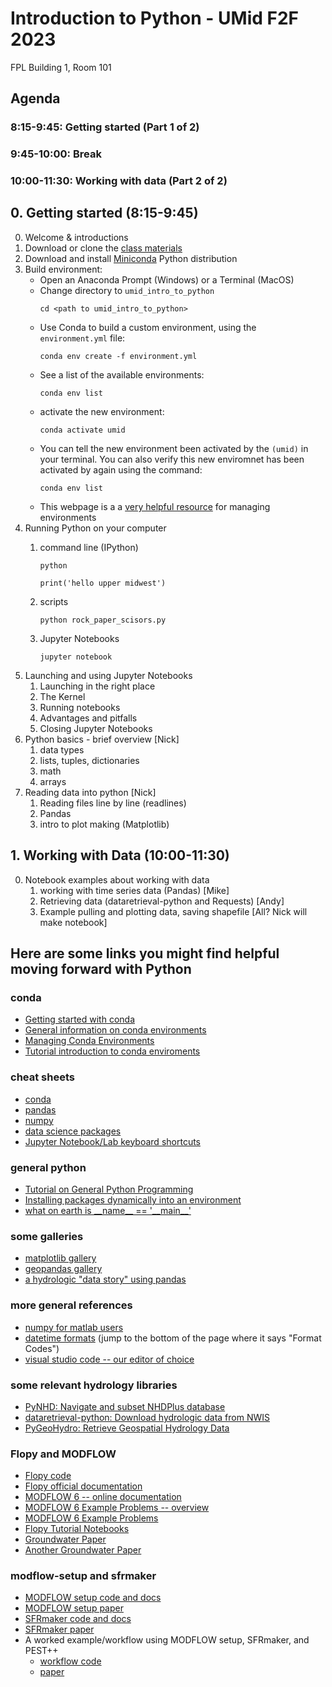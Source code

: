 # Introduction to Python - UMid F2F 2023
FPL Building 1, Room 101
## Agenda
### 8:15-9:45: Getting started (Part 1 of 2) 
### 9:45-10:00: Break
### 10:00-11:30: Working with data (Part 2 of 2)

## 0. Getting started (8:15-9:45)

0. Welcome & introductions
1. Download or clone the [class materials](https://code.usgs.gov/ncorson-dosch/umid_intro_to_python) 
2. Download and install [Miniconda](https://docs.conda.io/projects/miniconda/en/latest/) Python distribution
3. Build environment:
   - Open an Anaconda Prompt (Windows) or a Terminal (MacOS)
   - Change directory to `umid_intro_to_python`
     ```
     cd <path to umid_intro_to_python>
     ```
   - Use Conda to build a custom environment, using the  `environment.yml` file:
      ```
      conda env create -f environment.yml
      ```
   - See a list of the available environments:
      ```
      conda env list
      ```
   - activate the new environment:
      ```
      conda activate umid
      ```
   - You can tell the new environment been activated by the `(umid)` in your terminal. You can also verify this new enviromnet has been activated by again using the command:
      ```
      conda env list
      ```
   - This webpage is a a [very helpful resource](https://conda.io/projects/conda/en/latest/user-guide/tasks/manage-environments.html#activating-an-environment) for managing environments
4. Running Python on your computer
   1. command line (IPython)
       ```
       python

       print('hello upper midwest')
       ```
   
   2. scripts
       ```
       python rock_paper_scisors.py
       ```
   3. Jupyter Notebooks
       ```
       jupyter notebook
       ```
5. Launching and using Jupyter Notebooks
   1. Launching in the right place
   2. The Kernel
   3. Running notebooks
   4. Advantages and pitfalls
   5. Closing Jupyter Notebooks
6. Python basics - brief overview [Nick]
   1. data types
   2. lists, tuples, dictionaries
   3. math
   4. arrays
7. Reading data into python [Nick]
   1. Reading files line by line (readlines)
   2. Pandas
   3. intro to plot making (Matplotlib)

## 1. Working with Data (10:00-11:30)
0. Notebook examples about working with data
   1. working with time series data (Pandas) [Mike]
   2. Retrieving data (dataretrieval-python and Requests) [Andy]
   3. Example pulling and plotting data, saving shapefile [All? Nick will make notebook]

## Here are some links you might find helpful moving forward with Python

### conda
* [Getting started with conda](https://conda.io/projects/conda/en/latest/user-guide/getting-started.html)
* [General information on conda environments](https://docs.conda.io/projects/conda/en/latest/user-guide/concepts/environments.html)
* [Managing Conda Environments](https://conda.io/projects/conda/en/latest/user-guide/tasks/manage-environments.html)
* [Tutorial introduction to conda enviroments](https://towardsdatascience.com/getting-started-with-python-environments-using-conda-32e9f2779307)

### cheat sheets
* [conda](https://conda.io/projects/conda/en/latest/user-guide/cheatsheet.html)
* [pandas](https://pandas.pydata.org/Pandas_Cheat_Sheet.pdf)
* [numpy](http://datacamp-community-prod.s3.amazonaws.com/ba1fe95a-8b70-4d2f-95b0-bc954e9071b0)
* [data science packages](https://www.utc.fr/~jlaforet/Suppl/python-cheatsheets.pdf)
* [Jupyter Notebook/Lab keyboard shortcuts](https://towardsdatascience.com/jypyter-notebook-shortcuts-bf0101a98330)

### general python
* [Tutorial on General Python Programming](https://cscircles.cemc.uwaterloo.ca/)
* [Installing packages dynamically into an environment](https://packaging.python.org/en/latest/guides/distributing-packages-using-setuptools/#working-in-development-mode)
* [what on earth is \_\_name__ == '\_\_main__'](https://www.youtube.com/watch?v=sugvnHA7ElY)

### some galleries
* [matplotlib gallery](https://matplotlib.org/stable/gallery/index.html)
* [geopandas gallery](https://geopandas.org/en/stable/gallery/index.html)
* [a hydrologic "data story" using pandas](https://code.usgs.gov/cdi/cdi-fy20/jupyter-data-stories/-/tree/main/examples/hydrologic_data_analysis)

### more general references
* [numpy for matlab users](https://numpy.org/doc/stable/user/numpy-for-matlab-users.html)
* [datetime formats](https://docs.python.org/3/library/datetime.html) (jump to the bottom of the page where it says "Format Codes")
* [visual studio code -- our editor of choice](https://code.visualstudio.com/)

### some relevant hydrology libraries
* [PyNHD: Navigate and subset NHDPlus database](https://docs.hyriver.io/readme/pynhd.html)
* [dataretrieval-python: Download hydrologic data from NWIS](https://github.com/DOI-USGS/dataretrieval-python)
* [PyGeoHydro: Retrieve Geospatial Hydrology Data](https://docs.hyriver.io/readme/pygeohydro.html)

### Flopy and MODFLOW
* [Flopy code](https://github.com/modflowpy/flopy.git)
* [Flopy official documentation](https://flopy.readthedocs.io/en/3.3.5/)
* [MODFLOW 6 -- online documentation](https://modflow6.readthedocs.io/en/latest/)
* [MODFLOW 6 Example Problems -- overview](https://modflow6-examples.readthedocs.io/en/master/introduction.html)
* [MODFLOW 6 Example Problems](https://modflow6-examples.readthedocs.io/en/master/examples.html)
* [Flopy Tutorial Notebooks](https://github.com/modflowpy/flopy/blob/develop/docs/notebook_examples.md)
* [Groundwater Paper](https://ngwa.onlinelibrary.wiley.com/doi/abs/10.1111/gwat.12413)
* [Another Groundwater Paper](https://ngwa.onlinelibrary.wiley.com/doi/10.1111/gwat.13259)

### modflow-setup and sfrmaker
* [MODFLOW setup code and docs](https://github.com/doi-usgs/modflow-setup)
* [MODFLOW setup paper](https://www.frontiersin.org/articles/10.3389/feart.2022.903965/full)
* [SFRmaker code and docs](https://github.com/DOI-USGS/sfrmaker)
* [SFRmaker paper](https://ngwa.onlinelibrary.wiley.com/doi/10.1111/gwat.13095)
* A worked example/workflow using MODFLOW setup, SFRmaker, and PEST++
  * [workflow code](https://github.com/DOI-USGS/neversink_workflow) 
  *  [paper](https://ngwa.onlinelibrary.wiley.com/doi/full/10.1111/gwat.13129)

